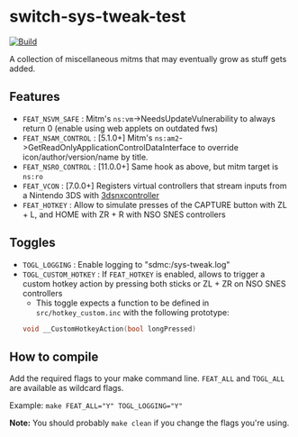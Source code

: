 switch-sys-tweak-test
================

[![Build](https://github.com/p-sam/switch-sys-tweak/workflows/Build/badge.svg?branch=master)](https://github.com/p-sam/switch-sys-tweak/actions?query=workflow%3ABuild)

A collection of miscellaneous mitms that may eventually grow as stuff gets added.

## Features

* `FEAT_NSVM_SAFE` : Mitm's `ns:vm`->NeedsUpdateVulnerability to always return 0 (enable using web applets on outdated fws)
* `FEAT_NSAM_CONTROL` : [5.1.0+] Mitm's `ns:am2`->GetReadOnlyApplicationControlDataInterface to override icon/author/version/name by title.
* `FEAT_NSRO_CONTROL` : [11.0.0+] Same hook as above, but mitm target is `ns:ro`
* `FEAT_VCON` : [7.0.0+] Registers virtual controllers that stream inputs from a Nintendo 3DS with [3dsnxcontroller](https://github.com/p-sam/3dsnxcontroller)
* `FEAT_HOTKEY` : Allow to simulate presses of the CAPTURE button with ZL + L, and HOME with ZR + R with NSO SNES controllers

## Toggles

* `TOGL_LOGGING` : Enable logging to "sdmc:/sys-tweak.log"
* `TOGL_CUSTOM_HOTKEY` : If `FEAT_HOTKEY` is enabled, allows to trigger a custom hotkey action by pressing both sticks or ZL + ZR on NSO SNES controllers
	- This toggle expects a function to be defined in `src/hotkey_custom.inc` with the following prototype:
	```c
	void __CustomHotkeyAction(bool longPressed)
	```

## How to compile

Add the required flags to your make command line. `FEAT_ALL` and `TOGL_ALL` are available as wildcard flags.

Example: `make FEAT_ALL="Y" TOGL_LOGGING="Y"`

**Note:** You should probably `make clean` if you change the flags you're using.

